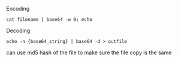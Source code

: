 Encoding
```
cat filename | base64 -w 0; echo
```
Decoding
```shell-session
echo -n {base64_string} | base64 -d > outfile
```
can use md5 hash of the file to make sure the file copy is the same